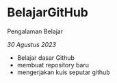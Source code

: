 # BelajarGitHub
Pengalaman Belajar

*30 Agustus 2023*
- Belajar dasar Github
- membuat repository baru
- mengerjakan kuis seputar github
  

